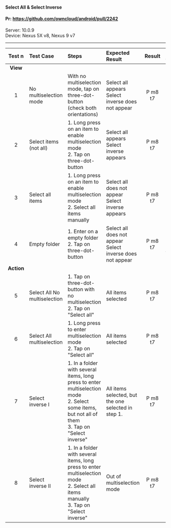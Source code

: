 #### Select All & Select Inverse

#### Pr: https://github.com/owncloud/android/pull/2242

Server: 10.0.9<br>
Device: Nexus 5X v8, Nexus 9 v7

---

 
| Test n | Test Case | Steps | Expected Result | Result | Related Comment
| :----: | :-------- | :---- | :-------------- | :-----: | :------
|**View**||||||
| 1 | No multiselection mode | With no multiselection mode, tap on three-dot-button (check both orientations) | Select all appears<br>Select inverse does not appear | P m8 t7 |  |
| 2 | Select items (not all) | 1. Long press on an item to enable multiselection mode<br>2. Tap on three-dot-button | Select all appears<br>Select inverse appears | P m8 t7|  |
| 3 | Select all items | 1. Long press on an item to enable multiselection mode<br>2. Select all items manually | Select all does not appear<br>Select inverse appears | P m8 t7 |  |
| 4 | Empty folder | 1. Enter on a empty folder<br>2. Tap on three-dot-button| Select all does not appear<br>Select inverse does not appear | P m8 t7 | FIXED: Select all appears |
|**Action**||||||
| 5 | Select All No multiselection | 1. Tap on three-dot-button with no multiselection<br>2. Tap on "Select all" | All items selected | P m8 t7 |  |
| 6 | Select All multiselection | 1. Long press to enter multiselection mode<br>2. Tap on "Select all" | All items selected | P m8 t7|  |
| 7 | Select inverse I | 1. In a folder with several items, long press to enter multiselection mode<br>2. Select some items, but not all of them<br>3. Tap on "Select inverse" | All items selected, but the one selected in step 1. | P m8 t7 |  |
| 8 | Select inverse II | 1. In a folder with several items, long press to enter multiselection mode<br>2. Select all items manually<br>3. Tap on "Select inverse" | Out of multiselection mode | P m8 t7|  |

